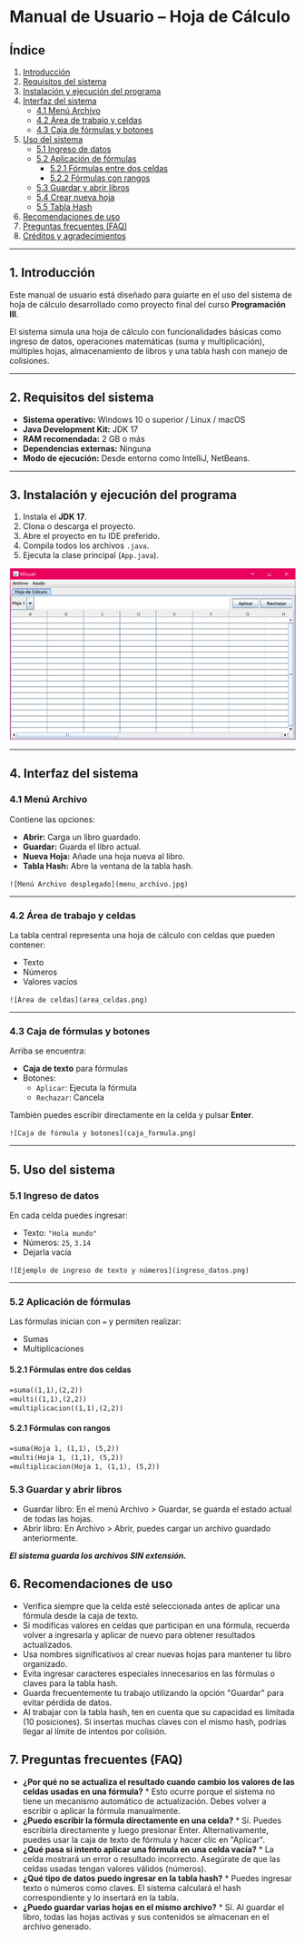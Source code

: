 # Manual de Usuario – Hoja de Cálculo

## Índice
1. [Introducción](#1-introducción)  
2. [Requisitos del sistema](#2-requisitos-del-sistema)  
3. [Instalación y ejecución del programa](#3-instalación-y-ejecución-del-programa)  
4. [Interfaz del sistema](#4-interfaz-del-sistema)  
   - [4.1 Menú Archivo](#41-menú-archivo)  
   - [4.2 Área de trabajo y celdas](#42-área-de-trabajo-y-celdas)  
   - [4.3 Caja de fórmulas y botones](#43-caja-de-fórmulas-y-botones)  
5. [Uso del sistema](#5-uso-del-sistema)  
   - [5.1 Ingreso de datos](#51-ingreso-de-datos)  
   - [5.2 Aplicación de fórmulas](#52-aplicación-de-fórmulas)  
     - [5.2.1 Fórmulas entre dos celdas](#521-fórmulas-entre-dos-celdas)  
     - [5.2.2 Fórmulas con rangos](#522-fórmulas-con-rangos)  
   - [5.3 Guardar y abrir libros](#53-guardar-y-abrir-libros)  
   - [5.4 Crear nueva hoja](#54-crear-nueva-hoja)  
   - [5.5 Tabla Hash](#55-tabla-hash)  
6. [Recomendaciones de uso](#6-recomendaciones-de-uso)  
7. [Preguntas frecuentes (FAQ)](#7-preguntas-frecuentes-faq)  
8. [Créditos y agradecimientos](#8-créditos-y-agradecimientos)

---

## 1. Introducción

Este manual de usuario está diseñado para guiarte en el uso del sistema de hoja de cálculo desarrollado como proyecto final del curso **Programación III**.

El sistema simula una hoja de cálculo con funcionalidades básicas como ingreso de datos, operaciones matemáticas (suma y multiplicación), múltiples hojas, almacenamiento de libros y una tabla hash con manejo de colisiones.

---

## 2. Requisitos del sistema

- **Sistema operativo:** Windows 10 o superior / Linux / macOS  
- **Java Development Kit:** JDK 17  
- **RAM recomendada:** 2 GB o más  
- **Dependencias externas:** Ninguna  
- **Modo de ejecución:** Desde entorno como IntelliJ, NetBeans.

---

## 3. Instalación y ejecución del programa

1. Instala el **JDK 17**.
2. Clona o descarga el proyecto.
3. Abre el proyecto en tu IDE preferido.
4. Compila todos los archivos `.java`.
5. Ejecuta la clase principal (`App.java`).

![Interfaz al iniciar](img/interfaz_inicio.PNG)

---

## 4. Interfaz del sistema

### 4.1 Menú Archivo

Contiene las opciones:

- **Abrir:** Carga un libro guardado.
- **Guardar:** Guarda el libro actual.
- **Nueva Hoja:** Añade una hoja nueva al libro.
- **Tabla Hash:** Abre la ventana de la tabla hash.

`![Menú Archivo desplegado](menu_archivo.jpg)`

---

### 4.2 Área de trabajo y celdas

La tabla central representa una hoja de cálculo con celdas que pueden contener:

- Texto
- Números
- Valores vacíos

`![Área de celdas](area_celdas.png)`

---

### 4.3 Caja de fórmulas y botones

Arriba se encuentra:

- **Caja de texto** para fórmulas
- Botones:
  - `Aplicar`: Ejecuta la fórmula
  - `Rechazar`: Cancela

También puedes escribir directamente en la celda y pulsar **Enter**.

`![Caja de fórmula y botones](caja_formula.png)`

---

## 5. Uso del sistema

### 5.1 Ingreso de datos

En cada celda puedes ingresar:

- Texto: `"Hola mundo"`
- Números: `25`, `3.14`
- Dejarla vacía

`![Ejemplo de ingreso de texto y números](ingreso_datos.png)`

---

### 5.2 Aplicación de fórmulas

Las fórmulas inician con `=` y permiten realizar:

- Sumas
- Multiplicaciones

#### 5.2.1 Fórmulas entre dos celdas

```plaintext
=suma((1,1),(2,2))
=multi((1,1),(2,2))
=multiplicacion((1,1),(2,2))
```

#### 5.2.1 Fórmulas con rangos
```plaintext
=suma(Hoja 1, (1,1), (5,2))
=multi(Hoja 1, (1,1), (5,2))
=multiplicacion(Hoja 1, (1,1), (5,2))
```

### 5.3 Guardar y abrir libros
* Guardar libro: En el menú Archivo > Guardar, se guarda el estado actual de todas las hojas.
* Abrir libro: En Archivo > Abrir, puedes cargar un archivo guardado anteriormente.

***El sistema guarda los archivos SIN extensión.***

## 6. Recomendaciones de uso

- Verifica siempre que la celda esté seleccionada antes de aplicar una fórmula desde la caja de texto.
- Si modificas valores en celdas que participan en una fórmula, recuerda volver a ingresarla y aplicar de nuevo para obtener resultados actualizados.
- Usa nombres significativos al crear nuevas hojas para mantener tu libro organizado.
- Evita ingresar caracteres especiales innecesarios en las fórmulas o claves para la tabla hash.
- Guarda frecuentemente tu trabajo utilizando la opción "Guardar" para evitar pérdida de datos.
- Al trabajar con la tabla hash, ten en cuenta que su capacidad es limitada (10 posiciones). Si insertas muchas claves con el mismo hash, podrías llegar al límite de intentos por colisión.

## 7. Preguntas frecuentes (FAQ)

* **¿Por qué no se actualiza el resultado cuando cambio los valores de las celdas usadas en una fórmula?** *
Esto ocurre porque el sistema no tiene un mecanismo automático de actualización. Debes volver a escribir o aplicar la fórmula manualmente.
* **¿Puedo escribir la fórmula directamente en una celda?** *
Sí. Puedes escribirla directamente y luego presionar Enter. Alternativamente, puedes usar la caja de texto de fórmula y hacer clic en "Aplicar".
* **¿Qué pasa si intento aplicar una fórmula en una celda vacía?** *
La celda mostrará un error o resultado incorrecto. Asegúrate de que las celdas usadas tengan valores válidos (números).
* **¿Qué tipo de datos puedo ingresar en la tabla hash?** *
Puedes ingresar texto o números como claves. El sistema calculará el hash correspondiente y lo insertará en la tabla.
* **¿Puedo guardar varias hojas en el mismo archivo?** *
Sí. Al guardar el libro, todas las hojas activas y sus contenidos se almacenan en el archivo generado.
